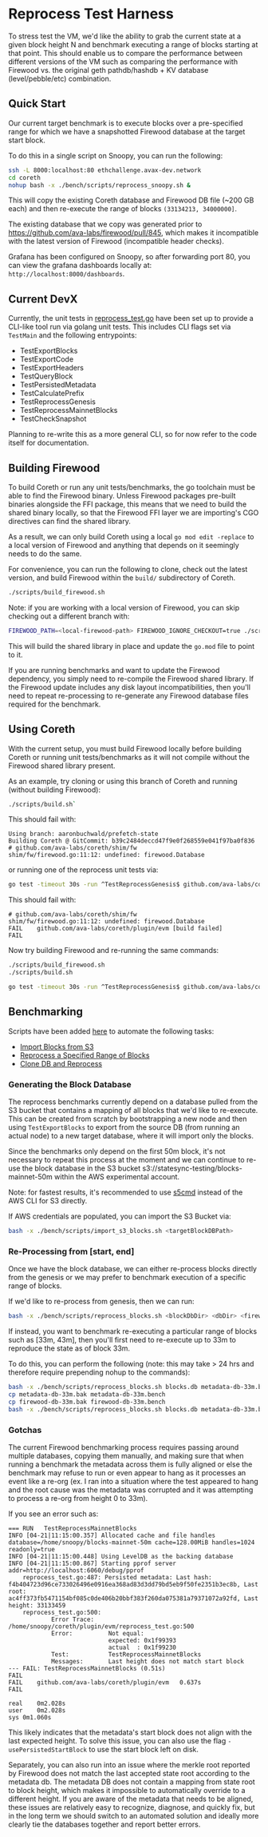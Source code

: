 # Reprocess Test Harness

To stress test the VM, we'd like the ability to grab the current state at a given block height N and benchmark executing a range of blocks starting at that point. This should enable us to compare the performance between different versions of the VM such as comparing the performance with Firewood vs. the original geth pathdb/hashdb + KV database (level/pebble/etc) combination.

## Quick Start

Our current target benchmark is to execute blocks over a pre-specified range for which we have a snapshotted Firewood database at the target start block.

To do this in a single script on Snoopy, you can run the following:

```bash
ssh -L 8000:localhost:80 ethchallenge.avax-dev.network
cd coreth
nohup bash -x ./bench/scripts/reprocess_snoopy.sh &
```

This will copy the existing Coreth database and Firewood DB file (~200 GB each) and then re-execute the range of blocks `(33134213, 34000000]`.

The existing database that we copy was generated prior to https://github.com/ava-labs/firewood/pull/845, which makes it incompatible with the latest version of Firewood (incompatible header checks).

Grafana has been configured on Snoopy, so after forwarding port 80, you can view the grafana dashboards locally at: `http://localhost:8000/dashboards`.

## Current DevX

Currently, the unit tests in [reprocess_test.go](./reprocess_test.go) have been set up to provide a CLI-like tool run via golang unit tests. This includes CLI flags set via `TestMain` and the following entrypoints:

- TestExportBlocks
- TestExportCode
- TestExportHeaders
- TestQueryBlock
- TestPersistedMetadata
- TestCalculatePrefix
- TestReprocessGenesis
- TestReprocessMainnetBlocks
- TestCheckSnapshot

Planning to re-write this as a more general CLI, so for now refer to the code itself for documentation.

## Building Firewood

To build Coreth or run any unit tests/benchmarks, the go toolchain must be able to find the Firewood binary. Unless Firewood packages pre-built binaries alongside the FFI package, this means that we need to build the shared binary locally, so that the Firewood FFI layer we are importing's CGO directives can find the shared library.

As a result, we can only build Coreth using a local `go mod edit -replace` to a local version of Firewood and anything that depends on it seemingly needs to do the same.

For convenience, you can run the following to clone, check out the latest version, and build Firewood within the `build/` subdirectory of Coreth.

```bash
./scripts/build_firewood.sh
```

Note: if you are working with a local version of Firewood, you can skip checking out a different branch with:

```bash
FIREWOOD_PATH=<local-firewood-path> FIREWOOD_IGNORE_CHECKOUT=true ./scripts/build_firewood.sh
```

This will build the shared library in place and update the `go.mod` file to point to it.

If you are running benchmarks and want to update the Firewood dependency, you simply need to re-compile the Firewood shared library. If the Firewood update includes any disk layout incompatibilities, then you'll need to repeat re-processing to re-generate any Firewood database files required for the benchmark.

## Using Coreth

With the current setup, you must build Firewood locally before building Coreth or running unit tests/benchmarks as it will not compile without the Firewood shared library present.

As an example, try cloning or using this branch of Coreth and running (without building Firewood):

```bash
./scripts/build.sh`
```

This should fail with:

```
Using branch: aaronbuchwald/prefetch-state
Building Coreth @ GitCommit: b39c2484deccd47f9e0f268559e041f97ba0f836
# github.com/ava-labs/coreth/shim/fw
shim/fw/firewood.go:11:12: undefined: firewood.Database
```

or running one of the reprocess unit tests via:

```bash
go test -timeout 30s -run ^TestReprocessGenesis$ github.com/ava-labs/coreth/plugin/evm -timeout=15s
```

This should fail with:

```
# github.com/ava-labs/coreth/shim/fw
shim/fw/firewood.go:11:12: undefined: firewood.Database
FAIL    github.com/ava-labs/coreth/plugin/evm [build failed]
FAIL
```

Now try building Firewood and re-running the same commands:

```bash
./scripts/build_firewood.sh
./scripts/build.sh
```

```bash
go test -timeout 30s -run ^TestReprocessGenesis$ github.com/ava-labs/coreth/plugin/evm -timeout=15s
```

## Benchmarking

Scripts have been added [here](../../bench/scripts) to automate the following tasks:

- [Import Blocks from S3](../../bench/scripts/import_s3_blocks.sh)
- [Reprocess a Specified Range of Blocks](../../bench/scripts/reprocess_blocks.sh)
- [Clone DB and Reprocess](../../bench/scripts/reprocess_snoopy.sh)

### Generating the Block Database

The reprocess benchmarks currently depend on a database pulled from the S3 bucket that contains a mapping of all blocks that we'd like to re-execute. This can be created from scratch by bootstrapping a new node and then using `TestExportBlocks` to export from the source DB (from running an actual node) to a new target database, where it will import only the blocks.

Since the benchmarks only depend on the first 50m block, it's not necessary to repeat this process at the moment and we can continue to re-use the block database in the S3 bucket s3://statesync-testing/blocks-mainnet-50m within the AWS experimental account.

Note: for fastest results, it's recommended to use [s5cmd](https://github.com/peak/s5cmd) instead of the AWS CLI for S3 directly.

If AWS credentials are populated, you can import the S3 Bucket via:

```bash
bash -x ./bench/scripts/import_s3_blocks.sh <targetBlockDBPath>
```

### Re-Processing from [start, end]

Once we have the block database, we can either re-process blocks directly from the genesis or we may prefer to benchmark execution of a specific range of blocks.

If we'd like to re-process from genesis, then we can run:

```bash
bash -x ./bench/scripts/reprocess_blocks.sh <blockDbDir> <dbDir> <firewoodDbFile> 0 <endBlock>
```

If instead, you want to benchmark re-executing a particular range of blocks such as [33m, 43m], then you'll first need to re-execute up to 33m to reproduce the state as of block 33m.

To do this, you can perform the following (note: this may take > 24 hrs and therefore require prepending nohup to the commands):

```bash
bash -x ./bench/scripts/reprocess_blocks.sh blocks.db metadata-db-33m.bak firewood-db-33m.bak 0 33000000
cp metadata-db-33m.bak metadata-db-33m.bench
cp firewood-db-33m.bak firewood-db-33m.bench
bash -x ./bench/scripts/reprocess_blocks.sh blocks.db metadata-db-33m.bench firewood-db-33m.bench 33000000 43000000
```

### Gotchas

The current Firewood benchmarking process requires passing around multiple databases, copying them manually, and making sure that when running a benchmark the metadata across them is fully aligned or else the benchmark may refuse to run or even appear to hang as it processes an event like a re-org (ex. I ran into a situation where the test appeared to hang and the root cause was the metadata was corrupted and it was attempting to process a re-org from height 0 to 33m).

If you see an error such as:

```
=== RUN   TestReprocessMainnetBlocks
INFO [04-21|11:15:00.357] Allocated cache and file handles         database=/home/snoopy/blocks-mainnet-50m cache=128.00MiB handles=1024 readonly=true
INFO [04-21|11:15:00.448] Using LevelDB as the backing database
INFO [04-21|11:15:00.867] Starting pprof server                    addr=http://localhost:6060/debug/pprof
    reprocess_test.go:487: Persisted metadata: Last hash: f4b404723d96ce733026496e0916ea368ad83d3dd79bd5eb9f50fe2351b3ec8b, Last root: ac4ff373fb5471154bf085c0de406b20bbf383f260da075381a79371072a92fd, Last height: 33133459
    reprocess_test.go:500: 
        	Error Trace:	/home/snoopy/coreth/plugin/evm/reprocess_test.go:500
        	Error:      	Not equal: 
        	            	expected: 0x1f99393
        	            	actual  : 0x1f99230
        	Test:       	TestReprocessMainnetBlocks
        	Messages:   	Last height does not match start block
--- FAIL: TestReprocessMainnetBlocks (0.51s)
FAIL
FAIL	github.com/ava-labs/coreth/plugin/evm	0.637s
FAIL

real	0m2.028s
user	0m2.028s
sys	0m1.060s
```

This likely indicates that the metadata's start block does not align with the last expected height. To solve this issue, you can also use the flag `-usePersistedStartBlock` to use the start block left on disk.

Separately, you can also run into an issue where the merkle root reported by Firewood does not match the last accepted state root according to the metadata db. The metadata DB does not contain a mapping from state root to block height, which makes it impossible to automatically override to a different height. If you are aware of the metadata that needs to be aligned, these issues are relatively easy to recognize, diagnose, and quickly fix, but in the long term we should switch to an automated solution and ideally more clearly tie the databases together and report better errors.
